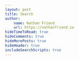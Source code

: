 ```yaml
---
layout: post
title: Search
author:
    name: Nathan Friend
    url: https://nathanfriend.io
hideTimeToRead: true
hideComments: true
hideMorePosts: true
hideHeader: true
includeSearchScripts: true
---
```


<div id="search-box"></div>
<div id="hits"></div>
